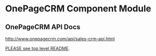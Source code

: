 # OnePageCRM Component Module

## OnePageCRM API Docs
http://www.onepagecrm.com/api/sales-crm-api.html

[PLEASE see top level README](./).